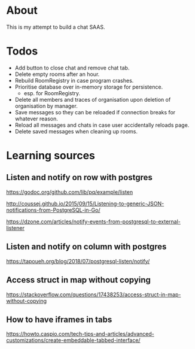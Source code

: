 # About

This is my attempt to build a chat SAAS.


# Todos

- Add button to close chat and remove chat tab.
- Delete empty rooms after an hour.
- Rebuild RoomRegistry in case program crashes.
- Prioritise database over in-memory storage for persistence.
  - esp. for RoomRegistry.
- Delete all members and traces of organisation upon deletion of organisation by manager.
- Save messages so they can be reloaded if connection breaks for whatever reason.
- Reload all messages and chats in case user accidentally reloads page.
- Delete saved messages when cleaning up rooms.



# Learning sources


## Listen and notify on row with postgres

https://godoc.org/github.com/lib/pq/example/listen

http://coussej.github.io/2015/09/15/Listening-to-generic-JSON-notifications-from-PostgreSQL-in-Go/

https://dzone.com/articles/notify-events-from-postgresql-to-external-listener

## Listen and notify on column with postgres

https://tapoueh.org/blog/2018/07/postgresql-listen/notify/

## Access struct in map without copying

https://stackoverflow.com/questions/17438253/access-struct-in-map-without-copying

## How to have iframes in tabs

https://howto.caspio.com/tech-tips-and-articles/advanced-customizations/create-embeddable-tabbed-interface/